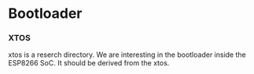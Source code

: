 Bootloader
===========================================

### XTOS

xtos is a reserch directory. We are interesting in the bootloader inside
the ESP8266 SoC. It should be derived from the xtos.
